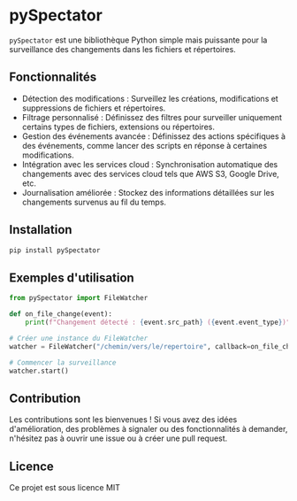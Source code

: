 # pySpectator

`pySpectator` est une bibliothèque Python simple mais puissante pour la surveillance des changements dans les fichiers et répertoires.

## Fonctionnalités

- Détection des modifications : Surveillez les créations, modifications et suppressions de fichiers et répertoires.
- Filtrage personnalisé : Définissez des filtres pour surveiller uniquement certains types de fichiers, extensions ou répertoires.
- Gestion des événements avancée : Définissez des actions spécifiques à des événements, comme lancer des scripts en réponse à certaines modifications.
- Intégration avec les services cloud : Synchronisation automatique des changements avec des services cloud tels que AWS S3, Google Drive, etc.
- Journalisation améliorée : Stockez des informations détaillées sur les changements survenus au fil du temps.

## Installation

```bash
pip install pySpectator
```

## Exemples d'utilisation

```py
from pySpectator import FileWatcher

def on_file_change(event):
    print(f"Changement détecté : {event.src_path} ({event.event_type})")

# Créer une instance du FileWatcher
watcher = FileWatcher("/chemin/vers/le/repertoire", callback=on_file_change)

# Commencer la surveillance
watcher.start()
```

## Contribution
Les contributions sont les bienvenues ! Si vous avez des idées d'amélioration, des problèmes à signaler ou des fonctionnalités à demander, n'hésitez pas à ouvrir une issue ou à créer une pull request.

## Licence
Ce projet est sous licence MIT

